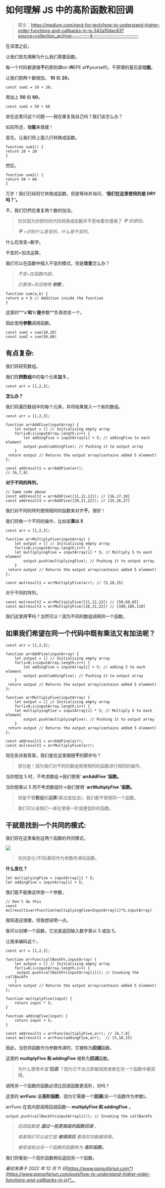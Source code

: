 # 如何理解 JS 中的高阶函数和回调

> 原文：<https://medium.com/nerd-for-tech/how-to-understand-higher-order-functions-and-callbacks-in-js-342a10dac63?source=collection_archive---------4----------------------->

在深潜之前，

让我们首先理解为什么我们需要函数。

每一个代码都遵循**干**的原则(**D**on t**R**EPE at**Y**yourself)。干原理的基石是**功能**。

让我们把两个数相加， **10** 和 **20，**

```
const sum1 = 10 + 20;
```

再加上 **50** 和 **60、**

```
const sum2 = 50 + 60
```

坐在这里问这个问题——我在重复我自己吗？我们该怎么办？

如前所述，**功能**来救援！

首先，让我们将上面几行转换成函数。

```
function sum1() { 
return 10 + 20 
}
```

然后，

```
function sum2() {
return 50 + 60
}
```

万岁！我们已经将它转换成函数，但是等待并询问，**‘我们在这里使用的是 DRY 吗？’。**

不，我们仍然在重复两个数的加法。

> 仅仅因为你把你的代码转换成函数并不意味着你遵循了 ***干*** *的原则。*
> 
> ***干*** *=识别什么是变的，什么是不变的。*

什么在改变=数字。

不变的=加法运算。

我们可以在函数中插入不变的模式，但是**改变**怎么办？

> *不变=在函数内部。*
> 
> *已更改=欢迎使用* ***参数*** *。*

```
function sum(a,b) {
return a + b // Addition inside the function
}
```

这里的**‘a’**和**‘b’**是**参数**负责改变一个。

因此使用**参数**调用函数。

```
const sum1 = sum(10,20)
const sum2 = sum(50,60)
```

## 有点复杂:

我们将研究数组。

我们将**把数组**中的每个元素**加 5** 。

```
const arr = [1,2,3];
```

**怎么办？**

我们将遍历数组中的每个元素，并将结果推入一个新的数组。

```
const arr = [1,2,3];

function arrAddFive(inputArray) {
    let output = [] // Initializing empty array
    for(i=0;i<inputArray.length;i++) {
        let addingFive = inputArray[i] + 5; // addingFive to each element
        output.push(addingFive); // Pushing it to output array
    }
 return output // Returns the output array(contains added 5 element)
};

const addresult1 = arrAddFive(arr); 
// [6,7,8]
```

**对于不同的阵列，**

```
// Same code above
const addresult2 = arrAddFive([11,12,13]); // [16,17,18]
const addresult3 = arrAddFive([20,21,22]); // [25,26,27]
```

我们对不同的阵列使用相同的函数来对齐**干**。很好！

我们将做一个不同的操作，比如说**乘以 5**

```
const arr = [1,2,3];

function arrMultiplyFive(inputArray) {
    let output = [] // Initializing empty array
    for(i=0;i<inputArray.length;i++) {
    let multiplyingFive = inputArray[i] * 5; // Multiply 5 to each element
        output.push(multiplyingFive); // Pushing it to output array
    }
 return output // Returns the output array(contains added 5 element)
};

const mulresult1 = arrMultiplyFive(arr); // [5,10,15]
```

对于不同的阵列，

```
const mulresult2 = arrMultiplyFive([11,12,13]) // [50,60,65]
const mulresult3 = arrMultiplyFive([20,21,22]) // [100,105,110]
```

我们这里用**干**吗？当然可以！因为不同的数组调用同一个函数。

## 如果我们希望在同一个代码中既有乘法又有加法呢？

```
const arr = [1,2,3];

function arrAddFive(inputArray) {
    let output = [] // Initializing empty array
    for(i=0;i<inputArray.length;i++) {
        let addingFive = inputArray[i] + 5; // adding 5 to each element
        output.push(addingFive); // Pushing it to output array
    }
 return output // Returns the output array(contains added 5 element)
};

function arrMultiplyFive(inputArray) {
    let output = [] // Initializing empty array
    for(i=0;i<inputArray.length;i++) {
    let multiplyingFive = inputArray[i] * 5; // Multiply 5 to each element
        output.push(multiplyingFive); // Pushing it to output array
    }
 return output // Returns the output array(contains added 5 element)
};

const addresult1 = arrAddFive(arr);
const mulresult1 = arrMultiplyFive(arr);
```

现在告诉我答案，我们是在这里跟随**干**的脚步吗？

> 部分是！因为我们对不同的数组使用相同的函数进行相同的操作。

当你想加 5 时，不考虑数组→我们使用' **arrAddFive '函数。**

当你想乘以 5 而不考虑数组时→我们使用' **arrMultiplyFive '函数。**

> 但是不管**数组**和**运算**(乘法或加法)，我们都不使用同一个函数。
> 
> 我们可以说我们一直在使用一阶或更低阶的函数。

## 干就是找到一个共同的模式:

我们将在这里看到这两个函数的共同模式，

![](img/e18715bc70104ee85ff95c532a1b795d.png)

> 任何变化(不同)都将作为参数传递给函数。

**什么变化？**

```
let multiplyingFive = inputArray[i] * 5;
let addingFive = inputArray[i] + 5;
```

我们能不能像这样放一个参数，

```
// Don't do this
const mulresult1=arrFunction(multiplyingFive=InputArray[i]*5,inputArray)
```

我知道这很傻，但我想说明一点。

我可以创建一个函数，它总是返回输入数字乘以 5 或加 5。

让我来编码这个，

```
const arr = [1,2,3];

function arrFunc(callBackFn,inputArray) {
    let output = [] // Initializing empty array
    for(i=0;i<inputArray.length;i++) {
     output.push(callBackFn(inputArray[i])); // Invoking the callBackFn
    }
 return output // Returns the output array(contains added 5 element)
};

function multiplyFive(input) {
    return input * 5;
}

function addingFive(input) {
    return input + 5;
}

const addresult1 = arrFunc(multiplyFive,arr); // [6,7,8]
const mulresult1 = arrFunc(addingFive,arr);  // [5,10,15]
```

因此，当您将函数作为参数传递时，它被称为**回调**函数。

这里的 **multiplyFive 和 addingFive** 被称为**回调**函数。

> 为什么使用术语'**回调**'？因为它不会立即被调用或者在另一个函数中被调用。

调用另一个函数的函数必须比回调函数更高阶，对吗？

这里的 **arrFunc** 是**高阶函数**，因为它需要一个**回调**(另一个函数作为参数)。

arrFunc 在其内部调用回调函数— **multiplyFive 和 addingFive** 。

```
output.push(callBackFn(inputArray[i])); // Invoking the callBackFn
```

> *回调函数是* ***通过一些更高级的函数回调*** *。*
> 
> *或者我们可以说它是* ***被调用后*** *更高的功能被调用。*
> 
> *接受或给出另一个函数的函数称为* ***高阶函数。***

我们将看到一个高阶函数稍后返回另一个函数。

*最初发表于 2022 年 12 月 11 日*[*https://www.pansofarjun.com*](https://www.pansofarjun.com/post/how-to-understand-higher-order-functions-and-callbacks-in-js)*。*